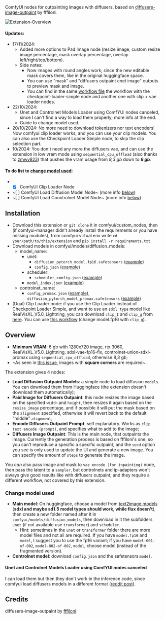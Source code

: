 ComfyUI nodes for outpainting images with diffusers, based on [diffusers-image-outpaint](https://huggingface.co/spaces/fffiloni/diffusers-image-outpaint/tree/main) by fffiloni.

![Extension-Overview](https://github.com/user-attachments/assets/b801698e-e666-4179-98bd-42dfb1f033ba)

#### Updates:
- 17/11/2024:
  - Added more options to Pad Image node (resize image, custom resize image percentage, mask overlap percentage, overlap left/right/top/bottom).
  - Side notes:
    - Now images with round angles work, since the new editable mask covers them, like in the original huggingface space.
    - You can use "mask" and "diffusers outpaint cnet image" outputs to preview mask and image.
    - You can find in the same [workflow file](https://github.com/GiusTex/ComfyUI-DiffusersImageOutpaint/blob/New-Pad-Node-Options/Diffusers-Outpaint-DoubleWorkflow.json) the workflow with the checkpoint-loader-simple node and another one with clip + vae loader nodes.
- 22/10/2024:
  - Unet and Controlnet Models Loader using ComfYUI nodes canceled, since I can't find a way to load them properly; more info at the end.
  - Guide to change model used.
- 20/10/2024: No more need to download tokenizers nor text encoders! Now comfyui clip loader works, and you can use your clip models. You can also use the Checkpoint Loader Simple node, to skip the clip selection part.
- 10/2024: You don't need any more the diffusers vae, and can use the extension in low vram mode using `sequential_cpu_offload` (also thanks to [zmwv823](https://github.com/GiusTex/ComfyUI-DiffusersImageOutpaint/pull/4)) that pushes the vram usage from *8,3 gb* down to **_6 gb_**.

#### To do list to [change model used](https://github.com/GiusTex/ComfyUI-DiffusersImageOutpaint/pull/14):
- - [x] ComfyUI Clip Loader Node
- ~[ ] ComfyUI Load Diffusion Model Node~ (more info [below](https://github.com/GiusTex/ComfyUI-DiffusersImageOutpaint#unet-and-controlnet-models-loader-using-comfyui-nodes-canceled))
- ~[ ] ComfyUI Load Conotrolnet Model Node~ (more info [below](https://github.com/GiusTex/ComfyUI-DiffusersImageOutpaint#unet-and-controlnet-models-loader-using-comfyui-nodes-canceled))

## Installation
- Download this extension or `git clone` it in comfyui/custom_nodes, then (if comfyui-manager didn't already install the requirements or you have missing modules), from comfyui virtual env write `cd your/path/to/this/extension` and `pip install -r requirements.txt`.
- Download models in comfyui/models/diffusion_models:
   - model_name:
      - unet:
         - `diffusion_pytorch_model.fp16.safetensors` ([example](https://huggingface.co/SG161222/RealVisXL_V5.0_Lightning/blob/main/unet/diffusion_pytorch_model.fp16.safetensors))
         - `config.json` ([example](https://huggingface.co/SG161222/RealVisXL_V5.0_Lightning/blob/main/unet/config.json))
     - scheduler:
       - `scheduler_config.json` ([example](https://huggingface.co/SG161222/RealVisXL_V5.0_Lightning/blob/main/scheduler/scheduler_config.json))
     - `model_index.json` ([example](https://huggingface.co/SG161222/RealVisXL_V5.0_Lightning/blob/main/model_index.json))
   - controlnet_name:
     - `config_promax.json` ([example](https://huggingface.co/xinsir/controlnet-union-sdxl-1.0/blob/main/config_promax.json)), `diffusion_pytorch_model_promax.safetensors` ([example](https://huggingface.co/xinsir/controlnet-union-sdxl-1.0/blob/main/diffusion_pytorch_model_promax.safetensors))
- (Dual) Clip Loader node: if you use the Clip Loader instead of Checkpoint Loader Simple, and want to use an `sdxl type` model like RealVisXL_V5.0_Lightning, you can download `clip_I` and `clip_g` from [here](https://huggingface.co/Comfy-Org/stable-diffusion-3.5-fp8/tree/main/text_encoders). You can use [this workflow](https://github.com/GiusTex/ComfyUI-DiffusersImageOutpaint/blob/New-Pad-Node-Options/Diffusers-Outpaint-DoubleWorkflow.json) (change model.fp16 with `clip_g`).

## Overview
- **Minimum VRAM**: 6 gb with 1280x720 image, rtx 3060, RealVisXL_V5.0_Lightning, sdxl-vae-fp16-fix, controlnet-union-sdxl-promax using `sequential_cpu_offload`, otherwise 8,3 gb;
- ~As seen in [this issue](https://github.com/GiusTex/ComfyUI-DiffusersImageOutpaint/issues/7#issuecomment-2410852908), images with **square corners** are required~.

The extension gives 4 nodes:
- **Load Diffusion Outpaint Models**: a simple node to load diffusion `models`. You can download them from Huggingface (the extension doesn't download them automatically);
- **Paid Image for Diffusers Outpaint**: this node resizes the image based on the specified `width` and `height`, then resizes it again based on the `resize_image` percentage, and if possible it will put the mask based on the `alignment` specified, otherwise it will revert back to the default "middle" `alignment`;
- **Encode Diffusers Outpaint Prompt**: self explanatory. Works as `clip text encode (prompt)`, and specifies what to add to the image;
- **Diffusers Image Outpaint**: This is the main node, that outpaints the image. Currently the generation process is based on fffiloni's one, so you can't reproduce a specific a specific outpaint, and the `seed` option you see is only used to update the UI and generate a new image. You can specify the amount of `steps` to generate the image.

You _can_ also pass image and mask to `vae encode (for inpainting)` node, then pass the latent to a `sampler`, but controlnets and ip-adapters won't always give good results like with diffusers outpaint, and they require a different workflow, not covered by this extension.

### Change model used
- **Main model**: On huggingface, choose a model from [text2image models](https://huggingface.co/models?pipeline_tag=text-to-image&sort=trending) (**sdxl and maybe sd1.5 model types should work, while flux doesn't**), then create a new folder named after it in `comfyui/models/diffusion_models`, then download in it the subfolders `unet` (if not available use `transformer`) and `scheduler`.
  - Hint: sometimes in the `unet` or `transformer` folder there are more model files and not all are required. If you have `model.fp16` and `model`, I suggest you to use the fp16 variant; if you have `model-001-of-002`, `model-002-of-002`, `model`, choose model (instead of the fragmented version).
- **Controlnet model**: download `config.json` and the safetensors `model`.

#### Unet and Controlnet Models Loader using ComfYUI nodes canceled
I can load them but then they don't work in the inference code, since comfyui load diffusers models in a different format ([reddit post](https://www.reddit.com/r/comfyui/comments/17fvb49/comment/k6cz9yv/?utm_source=share&utm_medium=web3x&utm_name=web3xcss&utm_term=1&utm_content=share_button)).

## Credits
diffusers-image-outpaint by [fffiloni](https://huggingface.co/spaces/fffiloni/diffusers-image-outpaint/tree/main)
